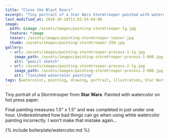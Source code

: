 ```yaml
---
title: "Close the Blast Doors"
excerpt: "Tiny portrait of a Star Wars Stormtrooper painted with watercolor on hot press paper."
last_modified_at: 2016-10-10T11:01:54-04:00
image: 
  path: &image /assets/images/painting-stormtrooper-lg.jpg
  feature: *image
  teaser: /assets/images/painting-stormtrooper-teaser.jpg
  thumb: /assets/images/painting-stormtrooper-250.jpg
gallery:
  - url: /assets/images/painting-stormtrooper-process-1-lg.jpg
    image_path: /assets/images/painting-stormtrooper-process-1-600.jpg
    alt: "pencil sketch"
  - url: /assets/images/painting-stormtrooper-process-2-lg.jpg
    image_path: /assets/images/painting-stormtrooper-process-2-600.jpg
    alt: "finished watercolor painting"
tags: [watercolor, painting, drawing, portrait, illustration, Star Wars]
---
```


Tiny portrait of a Stormtrooper from **Star Wars**. Painted with watercolor on hot press paper.

Final painting measures 1.5\" x 1.5\" and was completed in just under one hour. Underestimated how bad things can go when using white watercolor painting incorrectly. I won't make that mistake again...

{% include boilerplate/watercolor.md %}
